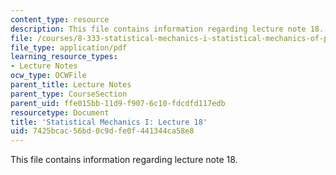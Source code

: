 ```yaml
---
content_type: resource
description: This file contains information regarding lecture note 18.
file: /courses/8-333-statistical-mechanics-i-statistical-mechanics-of-particles-fall-2013/7425bcac56bd0c9dfe0f441344ca58e8_MIT8_333F13_Lec18.pdf
file_type: application/pdf
learning_resource_types:
- Lecture Notes
ocw_type: OCWFile
parent_title: Lecture Notes
parent_type: CourseSection
parent_uid: ffe015bb-11d9-f907-6c10-fdcdfd117edb
resourcetype: Document
title: 'Statistical Mechanics I: Lecture 18'
uid: 7425bcac-56bd-0c9d-fe0f-441344ca58e8
---
```

This file contains information regarding lecture note 18.


